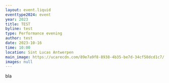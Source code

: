 ```yaml
---
layout: event.liquid
eventtype2024: event
year: 2023
title: TEST
byline: test
type: Performance evening
author: test
date: 2023-10-16
time: 10:00
location: Sint Lucas Antwerpen
main_image: https://ucarecdn.com/89e7a9f8-8938-4b35-be7d-34cf58dcd1c7/
images: null
---
```

bla
